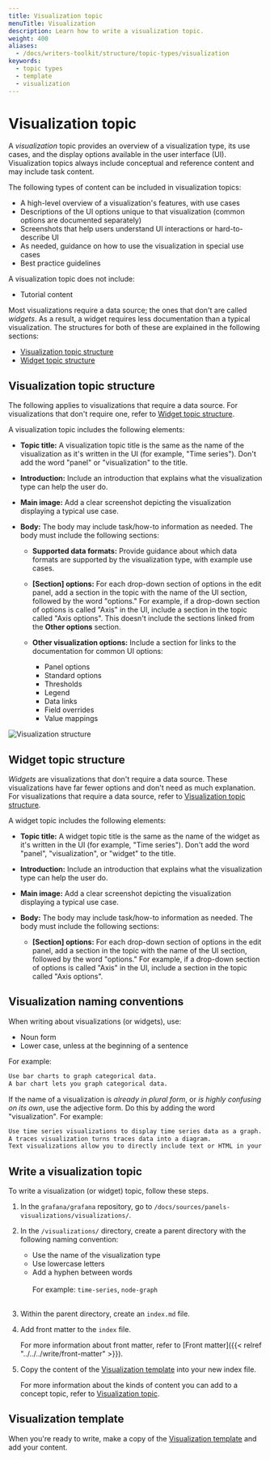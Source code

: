 ```yaml
---
title: Visualization topic
menuTitle: Visualization
description: Learn how to write a visualization topic.
weight: 400
aliases:
  - /docs/writers-toolkit/structure/topic-types/visualization
keywords:
  - topic types
  - template
  - visualization
---
```


# Visualization topic

A _visualization_ topic provides an overview of a visualization type, its use cases, and the display options available in the user interface (UI). Visualization topics always include conceptual and reference content and may include task content.

The following types of content can be included in visualization topics:

- A high-level overview of a visualization's features, with use cases
- Descriptions of the UI options unique to that visualization (common options are documented separately)
- Screenshots that help users understand UI interactions or hard-to-describe UI
- As needed, guidance on how to use the visualization in special use cases
- Best practice guidelines

A visualization topic does not include:

- Tutorial content

Most visualizations require a data source; the ones that don't are called _widgets_. As a result, a widget requires less documentation than a typical visualization. The structures for both of these are explained in the following sections:

- [Visualization topic structure](#visualization-topic-structure)
- [Widget topic structure](#widget-topic-structure)

## Visualization topic structure

The following applies to visualizations that require a data source. For visualizations that don't require one, refer to [Widget topic structure](#widget-topic-structure).

A visualization topic includes the following elements:

- **Topic title:** A visualization topic title is the same as the name of the visualization as it's written in the UI (for example, "Time series"). Don't add the word "panel" or "visualization" to the title.
- **Introduction:** Include an introduction that explains what the visualization type can help the user do.
- **Main image:** Add a clear screenshot depicting the visualization displaying a typical use case.
- **Body:** The body may include task/how-to information as needed. The body must include the following sections:

  - **Supported data formats:** Provide guidance about which data formats are supported by the visualization type, with example use cases.
  - **[Section] options:** For each drop-down section of options in the edit panel, add a section in the topic with the name of the UI section, followed by the word "options." For example, if a drop-down section of options is called "Axis" in the UI, include a section in the topic called "Axis options". This doesn't include the sections linked from the **Other options** section.
  - **Other visualization options:** Include a section for links to the documentation for common UI options:

    - Panel options
    - Standard options
    - Thresholds
    - Legend
    - Data links
    - Field overrides
    - Value mappings

![Visualization structure](/media/docs/writers-toolkit/visualization-topic-example-ann-2.png)

## Widget topic structure

_Widgets_ are visualizations that don't require a data source. These visualizations have far fewer options and don't need as much explanation. For visualizations that require a data source, refer to [Visualization topic structure](#visualization-topic-structure).

A widget topic includes the following elements:

- **Topic title:** A widget topic title is the same as the name of the widget as it's written in the UI (for example, "Time series"). Don't add the word "panel", "visualization", or "widget" to the title.
- **Introduction:** Include an introduction that explains what the visualization type can help the user do.
- **Main image:** Add a clear screenshot depicting the visualization displaying a typical use case.
- **Body:** The body may include task/how-to information as needed. The body must include the following sections:

  - **[Section] options:** For each drop-down section of options in the edit panel, add a section in the topic with the name of the UI section, followed by the word "options." For example, if a drop-down section of options is called "Axis" in the UI, include a section in the topic called "Axis options".

## Visualization naming conventions

When writing about visualizations (or widgets), use:

- Noun form
- Lower case, unless at the beginning of a sentence

For example:

```markdown
Use bar charts to graph categorical data.
A bar chart lets you graph categorical data.
```

If the name of a visualization is _already in plural form_, or _is highly confusing on its own_, use the adjective form. Do this by adding the word "visualization". For example:

```markdown
Use time series visualizations to display time series data as a graph.
A traces visualization turns traces data into a diagram.
Text visualizations allow you to directly include text or HTML in your dashboards.
```

## Write a visualization topic

To write a visualization (or widget) topic, follow these steps.

1. In the `grafana/grafana` repository, go to `/docs/sources/panels-visualizations/visualizations/`.
1. In the `/visualizations/` directory, create a parent directory with the following naming convention:

   - Use the name of the visualization type
   - Use lowercase letters
   - Add a hyphen between words
     <br>
     <br>
     For example: `time-series`, `node-graph`
     <br>
     <br>

1. Within the parent directory, create an `index.md` file.
1. Add front matter to the `index` file.

   For more information about front matter, refer to [Front matter]({{< relref "../../../write/front-matter" >}}).

1. Copy the content of the [Visualization template](https://github.com/grafana/writers-toolkit/blob/main/docs/static/templates/visualization-template.md) into your new index file.

   For more information about the kinds of content you can add to a concept topic, refer to [Visualization topic](#visualization-topic).

<!-- Add examples when some of these follow the template
## Visualization topic examples

Refer to the following topics for visualization topic examples:
-->

## Visualization template

When you're ready to write, make a copy of the [Visualization template](https://github.com/grafana/writers-toolkit/blob/main/docs/static/templates/concept-template.md) and add your content.
